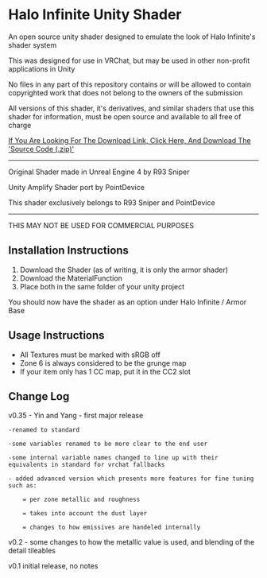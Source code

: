 # Halo Infinite Unity Shader
An open source unity shader designed to emulate the look of Halo Infinite's shader system

This was designed for use in VRChat, but may be used in other non-profit applications in Unity

No files in any part of this repository contains or will be allowed to contain copyrighted work that does not belong to the owners of the submission

All versions of this shader, it's derivatives, and similar shaders that use this shader for information, must be open source and available to all free of charge

[If You Are Looking For The Download Link, Click Here, And Download The 'Source Code (.zip)'](https://github.com/R93Sniper/HaloInfiniteVRCShader/releases/latest)

----------------------------------------------------------------------------------------------

Original Shader made in Unreal Engine 4 by R93 Sniper

Unity Amplify Shader port by PointDevice

This shader exclusively belongs to R93 Sniper and PointDevice

----------------------------------------------------------------------------------------------

THIS MAY NOT BE USED FOR COMMERCIAL PURPOSES





Installation Instructions
----------------------------------------------------------------------------------------------
1. Download the Shader (as of writing, it is only the armor shader)
2. Download the MaterialFunction
3. Place both in the same folder of your unity project

You should now have the shader as an option under Halo Infinite / Armor Base


Usage Instructions
----------------------------------------------------------------------------------------------
- All Textures must be marked with sRGB off
- Zone 6 is always considered to be the grunge map
- If your item only has 1 CC map, put it in the CC2 slot

Change Log
----------------------------------------------------------------------------------------------

v0.35 - Yin and Yang - first major release 

	-renamed to standard 
	
	-some variables renamed to be more clear to the end user 
	
	-some internal variable names changed to line up with their equivalents in standard for vrchat fallbacks
	
	- added advanced version which presents more features for fine tuning such as:
	
		= per zone metallic and roughness
		
		= takes into account the dust layer 
		
		= changes to how emissives are handeled internally 

v0.2 - some changes to how the metallic value is used, and blending of the detail tileables

v0.1 initial release, no notes 
